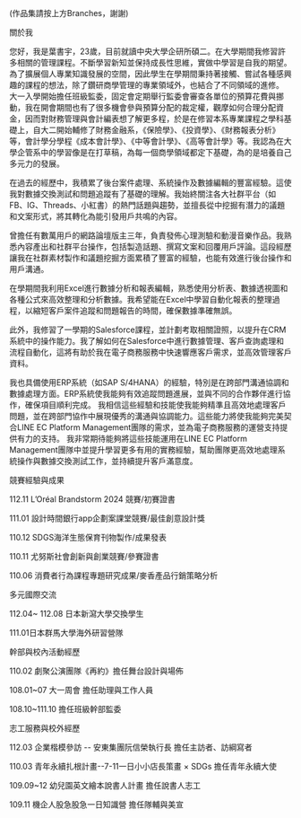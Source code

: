 (作品集請按上方Branches，謝謝)

關於我

您好，我是葉書宇，23歲，目前就讀中央大學企研所碩二。在大學期間我修習許多相關的管理課程。不斷學習新知並保持成長性思維，實做中學習是自我的期望。為了擴展個人專業知識發展的空間，因此學生在學期間秉持著接觸、嘗試各種感興趣的課程的想法，除了鑽研商學管理的專業領域外，也結合了不同領域的進修。
大一入學開始擔任班級監委，固定會定期舉行監委會審查各單位的預算花費與挪動，我在開會期間也有了很多機會參與預算分配的裁定權，觀摩如何合理分配資金，因而對財務管理與會計編表想了解更多程，於是在修習本系專業課程之學科基礎上，自大二開始輔修了財務金融系，《保險學》、《投資學》、《財務報表分析》等，會計學分學程《成本會計學》、《中等會計學》、《高等會計學》等。我認為在大學企管系中的學習像是在打草稿，為每一個商學領域都定下基礎，為的是培養自己多元力的發展。

在過去的經歷中，我積累了後台案件處理、系統操作及數據編輯的豐富經驗。這使我對數據交換測試和問題追蹤有了基礎的理解。我始終關注各大社群平台（如FB、IG、Threads、小紅書）的熱門話題與趨勢，並擅長從中挖掘有潛力的議題和文案形式，將其轉化為能引發用戶共鳴的內容。

曾擔任有數萬用戶的網路論壇版主三年，負責發佈心理測驗和動漫音樂作品。我熟悉內容產出和社群平台操作，包括製造話題、撰寫文案和回覆用戶評論。這段經歷讓我在社群素材製作和議題挖掘方面累積了豐富的經驗，也能有效進行後台操作和用戶溝通。

在學期間我利用Excel進行數據分析和報表編輯，熟悉使用分析表、數據透視圖和各種公式來高效整理和分析數據。我希望能在Excel中學習自動化報表的整理過程，以縮短客戶案件追蹤和問題報告的時間，確保數據準確無誤。

此外，我修習了一學期的Salesforce課程，並計劃考取相關證照，以提升在CRM系統中的操作能力。我了解如何在Salesforce中進行數據管理、客戶查詢處理和流程自動化，這將有助於我在電子商務服務中快速響應客戶需求，並高效管理客戶資料。

我也具備使用ERP系統（如SAP S/4HANA）的經驗，特別是在跨部門溝通協調和數據處理方面。ERP系統使我能夠有效追蹤問題進展，並與不同的合作夥伴進行協作，確保項目順利完成。
我相信這些經驗和技能使我能夠精準且高效地處理客戶問題，並在跨部門協作中展現優秀的溝通與協調能力。這些能力將使我能夠完美契合LINE EC Platform Management團隊的需求，並為電子商務服務的運營支持提供有力的支持。
我非常期待能夠將這些技能運用在LINE EC Platform Management團隊中並提升學習更多有用的實務經驗，幫助團隊更高效地處理系統操作與數據交換測試工作，並持續提升客戶滿意度。


競賽經驗與成果

112.11 L’Oréal Brandstorm 2024 競賽/初賽證書

111.01 設計時間銀行app企劃案課堂競賽/最佳創意設計獎

110.12 SDGS海洋生態保育刊物製作/成果發表

110.11 尤努斯社會創新與創業競賽/參賽證書

110.06 消費者行為課程專題研究成果/麥香產品行銷策略分析



多元國際交流

112.04~ 112.08 日本新瀉大學交換學生

111.01日本群馬大學海外研習營隊



幹部與校內活動經歷

110.02 劇聚公演團隊《再約》擔任舞台設計與場佈

108.01~07 大一周會 擔任助理與工作人員

108.10~111.10 擔任班級幹部監委



志工服務與校外經歷

112.03 企業楷模參訪 -- 安東集團阮信榮執行長 擔任主訪者、訪綱寫者

110.03 青年永續扎根計畫--7-11一日小小店長策畫 × SDGs 擔任青年永續大使

109.09~12 幼兒園英文繪本說書人計畫 擔任說書人志工

109.11 機企人股急股急一日知識營 擔任隊輔與美宣



